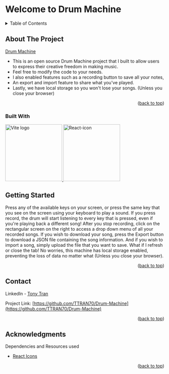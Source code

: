 # Welcome to Drum Machine

<a name="readme-top"></a>

<details>
  <summary>Table of Contents</summary>
  <ol>
    <li>
      <a href="#about-the-project">About The Project</a>
      <ul>
        <li><a href="#built-with">Built With</a></li>
      </ul>
    </li>
    <li>
      <a href="#getting-started">Getting Started</a>
    </li>
    <li><a href="#contact">Contact</a></li>
    <li><a href="#acknowledgments">Acknowledgments</a></li>
  </ol>
</details>

## About The Project

<a href=https://drum-machine-play.vercel.app//>Drum Machine</a>

* This is an open source Drum Machine project that I built to allow users to express their creative freedom in making music.
* Feel free to modify the code to your needs.
* I also enabled features such as a recording button to save all your notes, 
* An export and import feature to share what you've played.
* Lastly, we have local storage so you won't lose your songs. (Unless you close your browser)

<p align="right">(<a href="#readme-top">back to top</a>)</p>

### Built With

<a href="https://vitejs.dev" target="_blank" rel="noopener noreferrer">
    <img width="180" src="https://vitejs.dev/logo.svg" alt="Vite logo">
 </a>
 <a title="react icon" href="https://react.dev/"><img width="180" alt="React-icon" src="https://upload.wikimedia.org/wikipedia/commons/thumb/a/a7/React-icon.svg/512px-React-icon.svg.png"></a>
 
 ## Getting Started

Press any of the available keys on your screen, or press the same key that you see on the screen using your keyboard to play a sound.
If you press record, the drum will start listening to every key that is pressed, even if you're playing back a different song!
After you stop recording, click on the rectangular screen on the right to access a drop down menu of all your recorded songs.
If you wish to download your song, press the Export button to download a JSON file containing the song information.
And if you wish to import a song, simply upload the file that you want to save.
What if I refresh or close the tab! No worries, this machine has local storage enabled, preventing the loss of data no matter what (Unless you close your browser).

<p align="right">(<a href="#readme-top">back to top</a>)</p>

## Contact

LinkedIn - [Tony Tran](https://www.linkedin.com/in/tony-tran-468215241/)

Project Link: [https://github.com/TTRAN70/Drum-Machine](https://github.com/TTRAN70/Drum-Machine)

<p align="right">(<a href="#readme-top">back to top</a>)</p>

## Acknowledgments

Dependencies and Resources used
* [React Icons](https://react-icons.github.io/react-icons/search)

<p align="right">(<a href="#readme-top">back to top</a>)</p>
